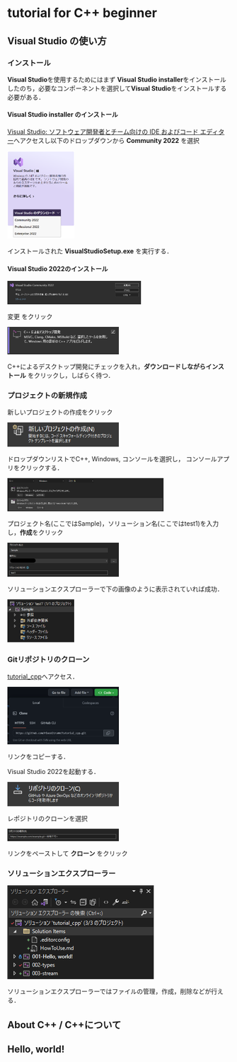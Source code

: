 # tutorial for C++ beginner
## Visual Studio の使い方
### インストール
**Visual Studio**を使用するためにはまず
**Visual Studio installer**をインストールしたのち，必要なコンポーネントを選択して**Visual Studio**をインストールする必要がある．
#### Visual Studio installer のインストール
[Visual Studio: ソフトウェア開発者とチーム向けの IDE およびコード エディター](https://visualstudio.microsoft.com/ja/)へアクセスし以下のドロップダウンから **Community 2022** を選択

<img src ="src/vsinst_webpage.png" width=30%>

インストールされた **VisualStudioSetup.exe** を実行する．
#### Visual Studio 2022のインストール

<img src="src/vs_01.png" width=60%>

変更 をクリック

<img src="src/vs_02.png" width=50%>

C++によるデスクトップ開発にチェックを入れ，**ダウンロードしながらインストール** をクリックし，しばらく待つ．
### プロジェクトの新規作成
新しいプロジェクトの作成をクリック

<img src="./src/new_project_01.png" width=50%>

ドロップダウンリストでC++, Windows, コンソールを選択し，
コンソールアプリをクリックする．

<img src="./src/new_project_02.png" width=70%>

プロジェクト名(ここではSample)，ソリューション名(ここではtest1)を入力し，**作成**をクリック

<img src="./src/new_project_03.png" width=50%>

ソリューションエクスプローラーで下の画像のように表示されていれば成功．

<img src="./src/new_project_04.png" width=30%>

### Gitリポジトリのクローン
[tutorial_cpp](https://github.com/PlusUltra00/tutorial_cpp)へアクセス．

<img src="./src/git_clone.png" width=50%>

リンクをコピーする．

Visual Studio 2022を起動する．

<img src="./src/git_clone_02.png" width=50%>

レポジトリのクローンを選択

<img src="./src/git_clone_03.png" width=50%>

リンクをペーストして **クローン** をクリック

### ソリューションエクスプローラー

![](src/solution_explorer.png)

ソリューションエクスプローラーではファイルの管理，作成，削除などが行える．


## About C++ / C++について

## Hello, world!

